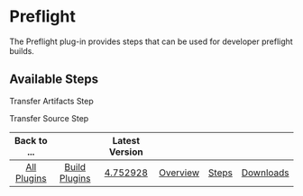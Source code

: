 
Preflight
=========


The Preflight plug-in provides steps that can be used for developer preflight builds.



Available Steps
---------------


Transfer Artifacts Step


Transfer Source Step





|Back to ...||Latest Version||||
| :---: | :---: | :---: | :---: | :---: | :---: |
|[All Plugins](../../index.md)|[Build Plugins](../README.md)|[4.752928](https://raw.githubusercontent.com/UrbanCode/IBM-UCB-PLUGINS/main/files/Preflight/preflight-plugin-4.752928.zip)|[Overview](overview.md)|[Steps](steps.md)|[Downloads](downloads.md)|
